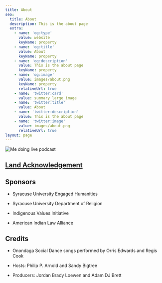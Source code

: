 ```yaml
---
title: About
seo:
  title: About
  description: This is the about page
  extra:
    - name: 'og:type'
      value: website
      keyName: property
    - name: 'og:title'
      value: About
      keyName: property
    - name: 'og:description'
      value: This is the about page
      keyName: property
    - name: 'og:image'
      value: images/about.png
      keyName: property
      relativeUrl: true
    - name: 'twitter:card'
      value: summary_large_image
    - name: 'twitter:title'
      value: About
    - name: 'twitter:description'
      value: This is the about page
    - name: 'twitter:image'
      value: images/about.png
      relativeUrl: true
layout: page
---
```

![Me doing live podcast](/images/about.png)

## [Land Acknowledgement](/land)

## Sponsors

*   Syracuse University Engaged Humanities

*   Syracuse University Department of Religion

*   Indigenous Values Initiative

*   American Indian Law Alliance

## Credits

*   Onondaga Social Dance songs performed by Orris Edwards and Regis Cook

*   Hosts: Philip P. Arnold and Sandy Bigtree

*   Producers: Jordan Brady Loewen and Adam DJ Brett
